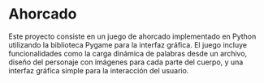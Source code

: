 # Ahorcado
Este proyecto consiste en un juego de ahorcado implementado en Python utilizando la biblioteca Pygame para la interfaz gráfica. El juego incluye funcionalidades como la carga dinámica de palabras desde un archivo, diseño del personaje con imágenes para cada parte del cuerpo, y una interfaz gráfica simple para la interacción del usuario.

